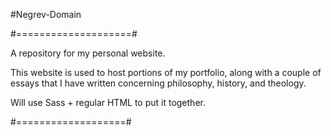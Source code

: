 #Negrev-Domain

#====================#

A repository for my personal website.

This website is used to host portions of my portfolio, along with a couple of essays that I have written concerning
philosophy, history, and theology.

Will use Sass + regular HTML to put it together.

#===================#
